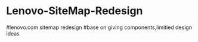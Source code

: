 # Lenovo-SiteMap-Redesign
#lenovo.com sitemap redesign 
#base on giving components,limitied design ideas 

